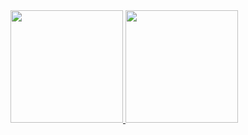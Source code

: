 <div>
  <a href="https://github.com/traue">
  <img height="180em" src="https://github-readme-stats.vercel.app/api?username=GiovanniPretti&show_icons=true&theme=dark&include_all_commits=true&count_private=true"/>
  <img height="180em" src="https://github-readme-stats.vercel.app/api/top-langs/?username=GiovanniPretti&layout=compact&langs_count=7&theme=dark"/>
</div>
